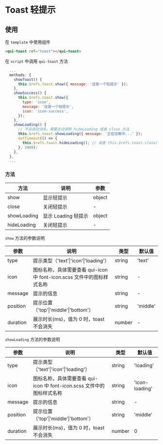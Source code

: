 # Toast 轻提示

## 使用

在 `template` 中使用组件
```html
<qui-toast ref="toast"></qui-toast>
```

在 `script` 中调用 `qui-toast` 方法

```javascript
  ...
  methods: {
    showToast() {
      this.$refs.toast.show({ message: '这是一个轻提示' });
    },
    showSuccess() {
      this.$refs.toast.show({
        type: 'icon',
        message: '这是一个轻提示',
        icon: 'icon-success',
      });
    },
    showLoading() {
      // 不会自动消失，需要主动调用 hideLoading 或者 close 方法
      this.$refs.toast.showLoading({ message: '正在加载中...' });
      setTimeout(() => {
        this.$refs.toast.hideLoading(); // 或者 this.$refs.toast.close();
      }, 2000);
    },
  },
  ...
```

### 方法

| 方法 | 说明 | 参数 |
| ---- | ---- | ---- |
| show | 显示轻提示 | object |
| close | 关闭轻提示 | - |
| showLoading | 显示 Loading 轻提示 | object |
| hideLoading | 关闭轻提示 | - |

`show` 方法的参数说明

| 参数 | 说明 | 类型 | 默认值 |
| ---- | ---- | ---- | ---- |
| type | 提示类型（'text'\|'icon'\|'loading'） | string | 'text' |
| icon | 图标名称，具体需要查看 qui-icon 中 font-icon.scss 文件中的图标样式名称 | string | - |
| message | 提示的信息 | string | - |
| position | 提示位置（'top'\|'middle'\|'bottom'） | string | 'middle' |
| duration | 展示时长(ms)，值为 0 时，toast 不会消失 | number | - |

`showLoading` 方法的参数说明

| 参数 | 说明 | 类型 | 默认值 |
| ---- | ---- | ---- | ---- |
| type | 提示类型（'text'\|'icon'\|'loading'） | string | 'loading' |
| icon | 图标名称，具体需要查看 qui-icon 中 font-icon.scss 文件中的图标样式名称 | string | 'icon-loading' |
| message | 提示的信息 | string | - |
| position | 提示位置（'top'\|'middle'\|'bottom'） | string | 'middle' |
| duration | 展示时长(ms)，值为 0 时，toast 不会消失 | number | 0 |
